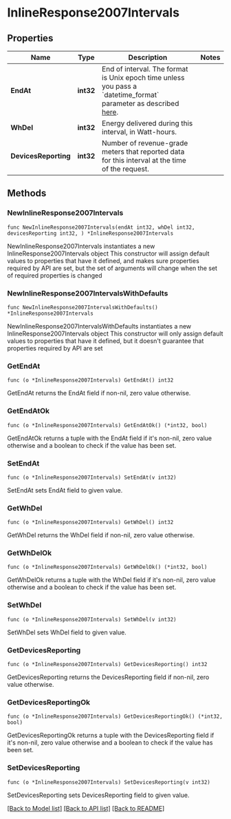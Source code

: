 # InlineResponse2007Intervals

## Properties

Name | Type | Description | Notes
------------ | ------------- | ------------- | -------------
**EndAt** | **int32** | End of interval. The format is Unix epoch time unless you pass a &#x60;datetime_format&#x60; parameter as described [here](https://developer.enphase.com/docs#Datetimes). | 
**WhDel** | **int32** | Energy delivered during this interval, in Watt-hours. | 
**DevicesReporting** | **int32** | Number of revenue-grade meters that reported data for this interval at the time of the request. | 

## Methods

### NewInlineResponse2007Intervals

`func NewInlineResponse2007Intervals(endAt int32, whDel int32, devicesReporting int32, ) *InlineResponse2007Intervals`

NewInlineResponse2007Intervals instantiates a new InlineResponse2007Intervals object
This constructor will assign default values to properties that have it defined,
and makes sure properties required by API are set, but the set of arguments
will change when the set of required properties is changed

### NewInlineResponse2007IntervalsWithDefaults

`func NewInlineResponse2007IntervalsWithDefaults() *InlineResponse2007Intervals`

NewInlineResponse2007IntervalsWithDefaults instantiates a new InlineResponse2007Intervals object
This constructor will only assign default values to properties that have it defined,
but it doesn't guarantee that properties required by API are set

### GetEndAt

`func (o *InlineResponse2007Intervals) GetEndAt() int32`

GetEndAt returns the EndAt field if non-nil, zero value otherwise.

### GetEndAtOk

`func (o *InlineResponse2007Intervals) GetEndAtOk() (*int32, bool)`

GetEndAtOk returns a tuple with the EndAt field if it's non-nil, zero value otherwise
and a boolean to check if the value has been set.

### SetEndAt

`func (o *InlineResponse2007Intervals) SetEndAt(v int32)`

SetEndAt sets EndAt field to given value.


### GetWhDel

`func (o *InlineResponse2007Intervals) GetWhDel() int32`

GetWhDel returns the WhDel field if non-nil, zero value otherwise.

### GetWhDelOk

`func (o *InlineResponse2007Intervals) GetWhDelOk() (*int32, bool)`

GetWhDelOk returns a tuple with the WhDel field if it's non-nil, zero value otherwise
and a boolean to check if the value has been set.

### SetWhDel

`func (o *InlineResponse2007Intervals) SetWhDel(v int32)`

SetWhDel sets WhDel field to given value.


### GetDevicesReporting

`func (o *InlineResponse2007Intervals) GetDevicesReporting() int32`

GetDevicesReporting returns the DevicesReporting field if non-nil, zero value otherwise.

### GetDevicesReportingOk

`func (o *InlineResponse2007Intervals) GetDevicesReportingOk() (*int32, bool)`

GetDevicesReportingOk returns a tuple with the DevicesReporting field if it's non-nil, zero value otherwise
and a boolean to check if the value has been set.

### SetDevicesReporting

`func (o *InlineResponse2007Intervals) SetDevicesReporting(v int32)`

SetDevicesReporting sets DevicesReporting field to given value.



[[Back to Model list]](../README.md#documentation-for-models) [[Back to API list]](../README.md#documentation-for-api-endpoints) [[Back to README]](../README.md)


